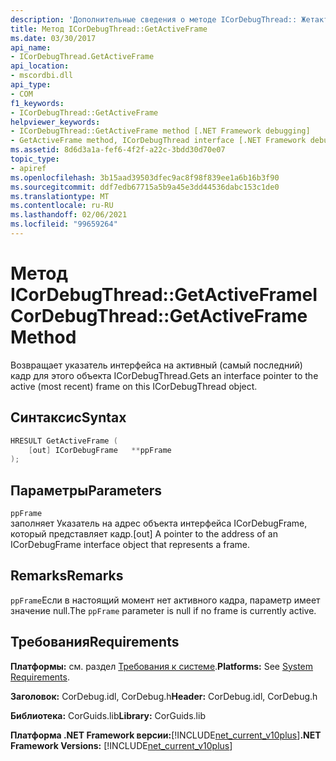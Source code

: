 ```yaml
---
description: 'Дополнительные сведения о методе ICorDebugThread:: Жетактивефраме'
title: Метод ICorDebugThread::GetActiveFrame
ms.date: 03/30/2017
api_name:
- ICorDebugThread.GetActiveFrame
api_location:
- mscordbi.dll
api_type:
- COM
f1_keywords:
- ICorDebugThread::GetActiveFrame
helpviewer_keywords:
- ICorDebugThread::GetActiveFrame method [.NET Framework debugging]
- GetActiveFrame method, ICorDebugThread interface [.NET Framework debugging]
ms.assetid: 8d6d3a1a-fef6-4f2f-a22c-3bdd30d70e07
topic_type:
- apiref
ms.openlocfilehash: 3b15aad39503dfec9ac8f98f839ee1a6b16b3f90
ms.sourcegitcommit: ddf7edb67715a5b9a45e3dd44536dabc153c1de0
ms.translationtype: MT
ms.contentlocale: ru-RU
ms.lasthandoff: 02/06/2021
ms.locfileid: "99659264"
---
```

# <a name="icordebugthreadgetactiveframe-method"></a><span data-ttu-id="92eda-103">Метод ICorDebugThread::GetActiveFrame</span><span class="sxs-lookup"><span data-stu-id="92eda-103">ICorDebugThread::GetActiveFrame Method</span></span>

<span data-ttu-id="92eda-104">Возвращает указатель интерфейса на активный (самый последний) кадр для этого объекта ICorDebugThread.</span><span class="sxs-lookup"><span data-stu-id="92eda-104">Gets an interface pointer to the active (most recent) frame on this ICorDebugThread object.</span></span>  
  
## <a name="syntax"></a><span data-ttu-id="92eda-105">Синтаксис</span><span class="sxs-lookup"><span data-stu-id="92eda-105">Syntax</span></span>  
  
```cpp  
HRESULT GetActiveFrame (  
    [out] ICorDebugFrame   **ppFrame  
);  
```  
  
## <a name="parameters"></a><span data-ttu-id="92eda-106">Параметры</span><span class="sxs-lookup"><span data-stu-id="92eda-106">Parameters</span></span>  

 `ppFrame`  
 <span data-ttu-id="92eda-107">заполняет Указатель на адрес объекта интерфейса ICorDebugFrame, который представляет кадр.</span><span class="sxs-lookup"><span data-stu-id="92eda-107">[out] A pointer to the address of an ICorDebugFrame interface object that represents a frame.</span></span>  
  
## <a name="remarks"></a><span data-ttu-id="92eda-108">Remarks</span><span class="sxs-lookup"><span data-stu-id="92eda-108">Remarks</span></span>  

 <span data-ttu-id="92eda-109">`ppFrame`Если в настоящий момент нет активного кадра, параметр имеет значение null.</span><span class="sxs-lookup"><span data-stu-id="92eda-109">The `ppFrame` parameter is null if no frame is currently active.</span></span>  
  
## <a name="requirements"></a><span data-ttu-id="92eda-110">Требования</span><span class="sxs-lookup"><span data-stu-id="92eda-110">Requirements</span></span>  

 <span data-ttu-id="92eda-111">**Платформы:** см. раздел [Требования к системе](../../get-started/system-requirements.md).</span><span class="sxs-lookup"><span data-stu-id="92eda-111">**Platforms:** See [System Requirements](../../get-started/system-requirements.md).</span></span>  
  
 <span data-ttu-id="92eda-112">**Заголовок:** CorDebug.idl, CorDebug.h</span><span class="sxs-lookup"><span data-stu-id="92eda-112">**Header:** CorDebug.idl, CorDebug.h</span></span>  
  
 <span data-ttu-id="92eda-113">**Библиотека:** CorGuids.lib</span><span class="sxs-lookup"><span data-stu-id="92eda-113">**Library:** CorGuids.lib</span></span>  
  
 <span data-ttu-id="92eda-114">**Платформа .NET Framework версии:**[!INCLUDE[net_current_v10plus](../../../../includes/net-current-v10plus-md.md)]</span><span class="sxs-lookup"><span data-stu-id="92eda-114">**.NET Framework Versions:** [!INCLUDE[net_current_v10plus](../../../../includes/net-current-v10plus-md.md)]</span></span>
